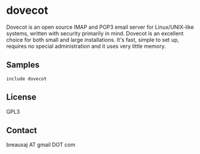 dovecot
=======

Dovecot is an open source IMAP and POP3 email server for Linux/UNIX-like
systems, written with security primarily in mind. Dovecot is an excellent
choice for both small and large installations. It's fast, simple to set up,
requires no special administration and it uses very little memory.

Samples
-------
```
include dovecot
```

License
-------
GPL3

Contact
-------
breauxaj AT gmail DOT com
